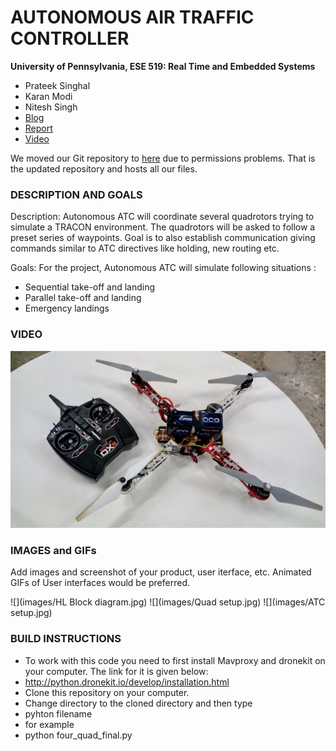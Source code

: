 AUTONOMOUS AIR TRAFFIC CONTROLLER
============

**University of Pennsylvania, ESE 519: Real Time and Embedded Systems**

* Prateek Singhal
* Karan Modi
* Nitesh Singh
* [Blog](https://devpost.com/software/autonomous-air-traffic-controller-pg62u5)
* [Report](FinalReport_Firestorm_AATC.pdf)
* [Video](https://www.youtube.com/watch?v=zIQvVEkTA7I&list=PLuWLqb5ctXWFwknlIJluRaV9K4BDzSD1n&index=22)

We moved our Git repository to [here](https://github.com/modi-karan/Autonomous-Air-Traffic-Controller) due to permissions problems. That is the updated repository and hosts all our files.

### DESCRIPTION AND GOALS

Description: Autonomous ATC will coordinate several quadrotors trying to simulate a TRACON environment. The quadrotors will be asked to follow a preset series of waypoints. Goal is to also establish communication giving commands similar to ATC directives like holding, new routing etc.

Goals: For the project, Autonomous ATC will simulate following situations :
* Sequential take-off and landing
* Parallel take-off and landing
* Emergency landings

### VIDEO
[![](images/IMG_video.jpg)](https://www.youtube.com/playlist?list=PLuWLqb5ctXWFwknlIJluRaV9K4BDzSD1n)

### IMAGES and GIFs
Add images and screenshot of your product, user iterface, etc. Animated GIFs of User interfaces would be preferred.

![](images/HL Block diagram.jpg)
![](images/Quad setup.jpg)
![](images/ATC setup.jpg)


### BUILD INSTRUCTIONS
* To work with this code you need to first install Mavproxy and dronekit on your computer. The link for it is given below:
* http://python.dronekit.io/develop/installation.html
* Clone this repository on your computer.
* Change directory to the cloned directory and then type
* pyhton filename
* for example
* python four_quad_final.py
